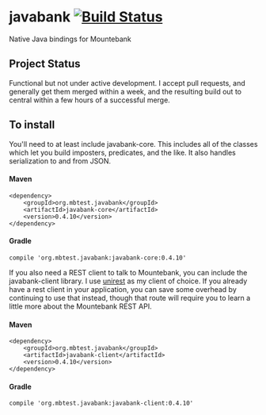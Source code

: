 # javabank [![Build Status](https://snap-ci.com/thejamesthomas/javabank/branch/master/build_image)](https://snap-ci.com/thejamesthomas/javabank/branch/master)
Native Java bindings for Mountebank

## Project Status
Functional but not under active development. I accept pull requests, and generally get them merged within a week, and the resulting build out to central within a few hours of a successful merge.

## To install

You'll need to at least include javabank-core. This includes all of the classes which let you build imposters, predicates, and the like. It also handles serialization to and from JSON.

#### Maven
```
<dependency>
    <groupId>org.mbtest.javabank</groupId>
    <artifactId>javabank-core</artifactId>
    <version>0.4.10</version>
</dependency>
```
#### Gradle
```
compile 'org.mbtest.javabank:javabank-core:0.4.10'
```

If you also need a REST client to talk to Mountebank, you can include the javabank-client library. I use [unirest](http://unirest.io/java.html) as my client of choice. If you already have a rest client in your application, you can save some overhead by continuing to use that instead, though that route will require you to learn a little more about the Mountebank REST API.

#### Maven
```
<dependency>
    <groupId>org.mbtest.javabank</groupId>
    <artifactId>javabank-client</artifactId>
    <version>0.4.10</version>
</dependency>
```
#### Gradle
```
compile 'org.mbtest.javabank:javabank-client:0.4.10'
```
